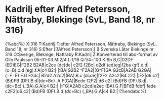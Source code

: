 # Kadrilj efter Alfred Petersson, Nättraby, Blekinge (SvL, Band 18, nr 316)

{%abc%}
X:316
T:Kadrilj
T:efter Alfred Petersson, Nättraby, Blekinge (SvL, Band 18, nr 316)
S:Efter [[!Alfred Petersson]]
B:Svenska Låtar Blekinge nr 316
O:Sverige, Blekinge, Nättraby
R:Kadrilj
Z:Konverterad till abc-format av  Olle Paulsson 05-01-03
M:2/4
L:1/16
Q:1/4=100
K:Bb
B,C|D2DF (ED)EG|F2B2 B2AB|c2ce (dc)de| c2f2 f2Bc|
d2df (ed)eg|f2ba (gf).e.d|(c=B).c.d (eg).f.A|c4 B2:| 
|:BA|G2B2 ^F2A2|(G^F)GA G2cB|A2AB G2GA|(=F=E).F.G F2dc|
B2d2 A2c2|(BA).B.c (dcde)|f2F2 A2c2|B4 z2:|
|:F2|d6 c2| (Bd)FB (DF).B.d|(dc=Bc) .A.F(GA)|Bcde f2F2|
d6 c2| (Bd)FB (DF).B.d|(dc=Bc) (_BA).G.A|c4 B2:|
|:FG|A2AB c2cd|e2ec (BA).G.F|BFdB fdbf|
fede c2F2|d6 c2| (Bd)FB (DF).B.d|(dc=Bc) (_BA).G.A|c4 B2:|
{%endabc%}

